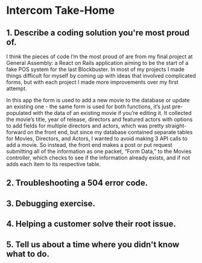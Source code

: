 # Intercom Take-Home

## 1. Describe a coding solution you're most proud of.

I think the pieces of code I’m the most proud of are from my final project at General Assembly: a React on Rails application aiming to be the start of a fake POS system for the last Blockbuster. In most of my projects I made things difficult for myself by coming up with ideas that involved complicated forms, but with each project I made more improvements over my first attempt. 

In this app the form is used to add a new movie to the database or update an existing one - the same form is used for both functions, it’s just pre-populated with the data of an existing movie if you’re editing it. It collected the movie’s title, year of release, directors and featured actors with options to add fields for multiple directors and actors, which was pretty straight-forward on the front end, but since my database contained separate tables for Movies, Directors, and Actors, I wanted to avoid making 3 API calls to add a movie. So instead, the front end makes a post or put request submitting all of the information as one packet, “Form Data,” to the Movies controller, which checks to see if the information already exists, and if not adds each item to its respective table.

## 2. Troubleshooting a 504 error code.

## 3. Debugging exercise.

## 4. Helping a customer solve their root issue.

## 5. Tell us about a time where you didn't know what to do.
